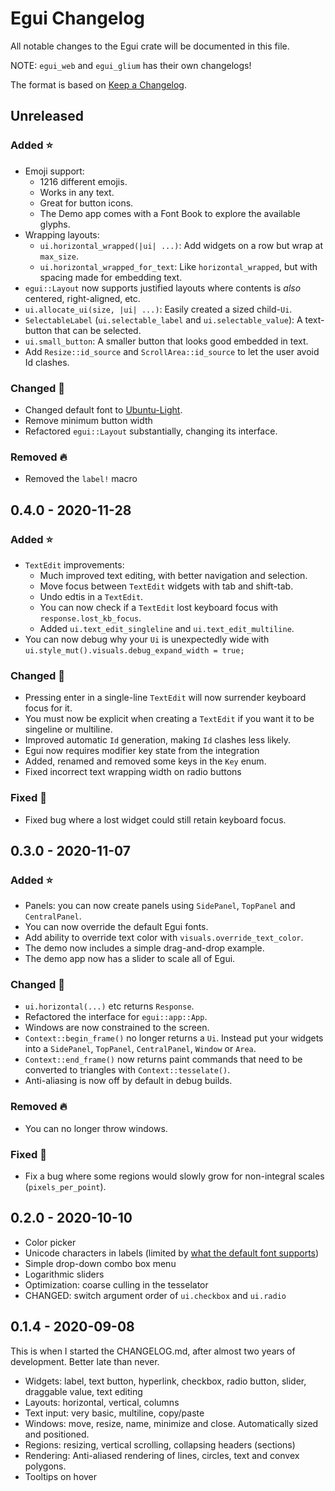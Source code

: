 # Egui Changelog

All notable changes to the Egui crate will be documented in this file.

NOTE: `egui_web` and `egui_glium` has their own changelogs!

The format is based on [Keep a Changelog](https://keepachangelog.com/en/1.0.0/).

## Unreleased

### Added ⭐

* Emoji support:
  * 1216 different emojis.
  * Works in any text.
  * Great for button icons.
  * The Demo app comes with a Font Book to explore the available glyphs.
* Wrapping layouts:
  * `ui.horizontal_wrapped(|ui| ...)`: Add widgets on a row but wrap at `max_size`.
  * `ui.horizontal_wrapped_for_text`: Like `horizontal_wrapped`, but with spacing made for embedding text.
* `egui::Layout` now supports justified layouts where contents is _also_ centered, right-aligned, etc.
* `ui.allocate_ui(size, |ui| ...)`: Easily created a sized child-`Ui`.
* `SelectableLabel` (`ui.selectable_label` and `ui.selectable_value`): A text-button that can be selected.
* `ui.small_button`: A smaller button that looks good embedded in text.
* Add `Resize::id_source` and `ScrollArea::id_source` to let the user avoid Id clashes.

### Changed 🔧

* Changed default font to [Ubuntu-Light](https://fonts.google.com/specimen/Ubuntu).
* Remove minimum button width
* Refactored `egui::Layout` substantially, changing its interface.

### Removed 🔥

* Removed the `label!` macro

## 0.4.0 - 2020-11-28

### Added ⭐

* `TextEdit` improvements:
  * Much improved text editing, with better navigation and selection.
  * Move focus between `TextEdit` widgets with tab and shift-tab.
  * Undo edtis in a `TextEdit`.
  * You can now check if a `TextEdit` lost keyboard focus with `response.lost_kb_focus`.
  * Added `ui.text_edit_singleline` and `ui.text_edit_multiline`.
* You can now debug why your `Ui` is unexpectedly wide with `ui.style_mut().visuals.debug_expand_width = true;`

### Changed 🔧

* Pressing enter in a single-line `TextEdit` will now surrender keyboard focus for it.
* You must now be explicit when creating a `TextEdit` if you want it to be singeline or multiline.
* Improved automatic `Id` generation, making `Id` clashes less likely.
* Egui now requires modifier key state from the integration
* Added, renamed and removed some keys in the `Key` enum.
* Fixed incorrect text wrapping width on radio buttons

### Fixed 🐛

* Fixed bug where a lost widget could still retain keyboard focus.

## 0.3.0 - 2020-11-07

### Added ⭐

* Panels: you can now create panels using `SidePanel`, `TopPanel` and `CentralPanel`.
* You can now override the default Egui fonts.
* Add ability to override text color with `visuals.override_text_color`.
* The demo now includes a simple drag-and-drop example.
* The demo app now has a slider to scale all of Egui.

### Changed 🔧

* `ui.horizontal(...)` etc returns `Response`.
* Refactored the interface for `egui::app::App`.
* Windows are now constrained to the screen.
* `Context::begin_frame()` no longer returns a `Ui`. Instead put your widgets into a `SidePanel`, `TopPanel`, `CentralPanel`, `Window` or `Area`.
* `Context::end_frame()` now returns paint commands that need to be converted to triangles with `Context::tesselate()`.
* Anti-aliasing is now off by default in debug builds.

### Removed 🔥

* You can no longer throw windows.

### Fixed 🐛

* Fix a bug where some regions would slowly grow for non-integral scales (`pixels_per_point`).

## 0.2.0 - 2020-10-10

* Color picker
* Unicode characters in labels (limited by [what the default font supports](https://fonts.google.com/specimen/Comfortaa#glyphs))
* Simple drop-down combo box menu
* Logarithmic sliders
* Optimization: coarse culling in the tesselator
* CHANGED: switch argument order of `ui.checkbox` and `ui.radio`

## 0.1.4 - 2020-09-08

This is when I started the CHANGELOG.md, after almost two years of development. Better late than never.

* Widgets: label, text button, hyperlink, checkbox, radio button, slider, draggable value, text editing
* Layouts: horizontal, vertical, columns
* Text input: very basic, multiline, copy/paste
* Windows: move, resize, name, minimize and close. Automatically sized and positioned.
* Regions: resizing, vertical scrolling, collapsing headers (sections)
* Rendering: Anti-aliased rendering of lines, circles, text and convex polygons.
* Tooltips on hover
